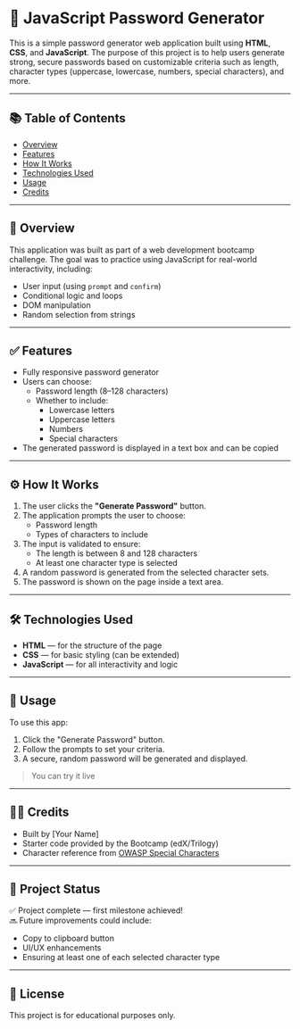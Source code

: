 # 🔐 JavaScript Password Generator

This is a simple password generator web application built using **HTML**, **CSS**, and **JavaScript**. The purpose of this project is to help users generate strong, secure passwords based on customizable criteria such as length, character types (uppercase, lowercase, numbers, special characters), and more.

---

## 📚 Table of Contents

- [Overview](#overview)
- [Features](#features)
- [How It Works](#how-it-works)
- [Technologies Used](#technologies-used)
- [Usage](#usage)
- [Credits](#credits)

---

## 🔎 Overview

This application was built as part of a web development bootcamp challenge. The goal was to practice using JavaScript for real-world interactivity, including:
- User input (using `prompt` and `confirm`)
- Conditional logic and loops
- DOM manipulation
- Random selection from strings

---

## ✅ Features

- Fully responsive password generator
- Users can choose:
  - Password length (8–128 characters)
  - Whether to include:
    - Lowercase letters
    - Uppercase letters
    - Numbers
    - Special characters
- The generated password is displayed in a text box and can be copied

---

## ⚙️ How It Works

1. The user clicks the **"Generate Password"** button.
2. The application prompts the user to choose:
   - Password length
   - Types of characters to include
3. The input is validated to ensure:
   - The length is between 8 and 128 characters
   - At least one character type is selected
4. A random password is generated from the selected character sets.
5. The password is shown on the page inside a text area.

---

## 🛠 Technologies Used

- **HTML** — for the structure of the page
- **CSS** — for basic styling (can be extended)
- **JavaScript** — for all interactivity and logic

---

## 🚀 Usage

To use this app:

1. Click the "Generate Password" button.
2. Follow the prompts to set your criteria.
3. A secure, random password will be generated and displayed.

> You can try it live 

---

## 👩‍💻 Credits

- Built by [Your Name]
- Starter code provided by the Bootcamp (edX/Trilogy)
- Character reference from [OWASP Special Characters](https://www.owasp.org/index.php/Password_special_characters)

---

## 📂 Project Status

✅ Project complete — first milestone achieved!  
🔜 Future improvements could include:
- Copy to clipboard button
- UI/UX enhancements
- Ensuring at least one of each selected character type

---

## 📄 License

This project is for educational purposes only.

